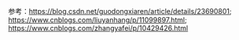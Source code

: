 

参考：https://blog.csdn.net/guodongxiaren/article/details/23690801;  
  https://www.cnblogs.com/liuyanhang/p/11099897.html;  
  https://www.cnblogs.com/zhangyafei/p/10429426.html   
